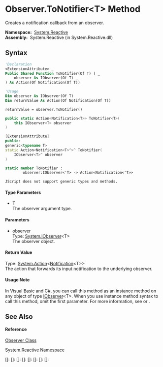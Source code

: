# Observer.ToNotifier\<T\> Method

Creates a notification callback from an observer.

**Namespace:**  [System.Reactive](System.Reactive\System.Reactive.md)  
**Assembly:**  System.Reactive (in System.Reactive.dll)

## Syntax

```vb
'Declaration
<ExtensionAttribute> _
Public Shared Function ToNotifier(Of T) ( _
    observer As IObserver(Of T) _
) As Action(Of Notification(Of T))
```

```vb
'Usage
Dim observer As IObserver(Of T)
Dim returnValue As Action(Of Notification(Of T))

returnValue = observer.ToNotifier()
```

```csharp
public static Action<Notification<T>> ToNotifier<T>(
    this IObserver<T> observer
)
```

```c++
[ExtensionAttribute]
public:
generic<typename T>
static Action<Notification<T>^>^ ToNotifier(
    IObserver<T>^ observer
)
```

```fsharp
static member ToNotifier : 
        observer:IObserver<'T> -> Action<Notification<'T>> 
```

```jscript
JScript does not support generic types and methods.
```

#### Type Parameters

- T  
  The observer argument type.

#### Parameters

- observer  
  Type: [System.IObserver](https://msdn.microsoft.com/en-us/library/Dd783449)\<T\>  
  The observer object.

#### Return Value

Type: [System.Action](https://msdn.microsoft.com/en-us/library/018hxwa8)\<[Notification](Notification\Notification(T).md)\<T\>\>  
The action that forwards its input notification to the underlying observer.

#### Usage Note

In Visual Basic and C\#, you can call this method as an instance method on any object of type [IObserver](https://msdn.microsoft.com/en-us/library/Dd783449)\<T\>. When you use instance method syntax to call this method, omit the first parameter. For more information, see [](https://msdn.microsoft.com/en-us/library/Bb384936) or [](https://msdn.microsoft.com/en-us/library/Bb383977).

## See Also

#### Reference

[Observer Class](Observer\Observer.md)

[System.Reactive Namespace](System.Reactive\System.Reactive.md)

[]: 
[]: 
[]: 
[]: 
[]: 
[]: 
[]: 
[]: 